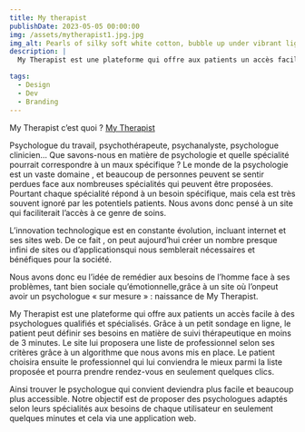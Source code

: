 ```yaml
---
title: My therapist
publishDate: 2023-05-05 00:00:00
img: /assets/mytherapist1.jpg.jpg
img_alt: Pearls of silky soft white cotton, bubble up under vibrant lighting
description: |
  My Therapist est une plateforme qui offre aux patients un accès facile à des psychologues qualifiés et spécialisés

tags:
  - Design
  - Dev
  - Branding
---
```


My Therapist c’est quoi ?
<a href="https://my-therapist.netlify.app/">My Therapist</a>

Psychologue du travail, psychothérapeute, psychanalyste, psychologue clinicien... Que
savons-nous en matière de psychologie et quelle spécialité pourrait correspondre à un maux
spécifique ?
Le monde de la psychologie est un vaste domaine , et beaucoup de personnes
peuvent se sentir perdues face aux nombreuses spécialités qui peuvent être proposées.
Pourtant chaque spécialité répond à un besoin spécifique, mais cela est très souvent ignoré
par les potentiels patients. Nous avons donc pensé à un site qui faciliterait l’accès à ce genre
de soins.

L’innovation technologique est en constante évolution, incluant internet et ses sites web.
De ce fait , on peut aujourd’hui créer un nombre presque infini de sites ou d’applicationsqui nous
semblerait nécessaires et bénéfiques pour la société.

Nous avons donc eu l’idée de remédier aux besoins de l’homme face à ses problèmes, tant
bien sociale qu’émotionnelle,grâce à un site où l’onpeut avoir un psychologue « sur mesure » :
naissance de My Therapist.

My Therapist est une plateforme qui offre aux patients un accès facile à des psychologues
qualifiés et spécialisés. Grâce à un petit sondage en ligne, le patient peut définir ses besoins
en matière de suivi thérapeutique en moins de 3 minutes.
Le site lui proposera une liste de professionnel selon ses critères grâce à un algorithme que nous avons mis en place.
Le patient choisira ensuite le professionnel qui lui conviendra le mieux parmi la liste proposée
et pourra prendre rendez-vous en seulement quelques clics.

Ainsi trouver le psychologue qui convient deviendra plus facile et beaucoup plus accessible.
Notre objectif est de proposer des psychologues adaptés selon leurs spécialités aux besoins
de chaque utilisateur en seulement quelques minutes et cela via une application web.
